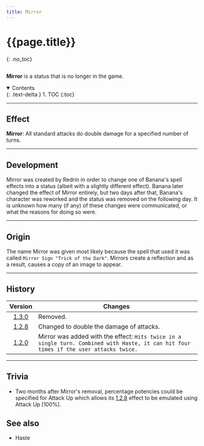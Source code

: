 ```yaml
---
title: Mirror
---
```


# {{page.title}}
{: .no_toc}

<div class="row">
<div class="column content" markdown="1">

**Mirror** is a status that is no longer in the game.

</div>
<div class="column toc" markdown="1">
<details open markdown="block">
<summary>
Contents
</summary>
{: .text-delta }
1. TOC
{:toc}
</details>
</div>
</div> 

---

## Effect

**Mirror**: All standard attacks do double damage for a specified number of turns.

---

## Development

Mirror was created by Redrin in order to change one of Banana's spell effects into a status (albeit with a slightly different effect). Banana later changed the effect of Mirror entirely, but two days after that, Banana's character was reworked and the status was removed on the following day. It is unknown how many (if any) of these changes were communicated, or what the reasons for doing so were.

---

## Origin

The name Mirror was given most likely because the spell that used it was called `Mirror Sign "Trick of the Dark"`. Mirrors create a reflection and as a result, causes a copy of an image to appear.

---

## History

| Version | Changes |
| :---: | --- |
| [1.3.0](v1#v1.3.0) | Removed. |
| [1.2.8](v1#v1.2.8) | Changed to double the damage of attacks. |
| [1.2.0](v1#v1.2.0) | Mirror was added with the effect: `Hits twice in a single turn. Combined with Haste, it can hit four times if the user attacks twice.` |

---

## Trivia

- Two months after Mirror's removal, percentage potencies could be specified for Attack Up which allows its [1.2.8](v1#v1.2.8) effect to be emulated using Attack Up \[100%\].

## See also

- Haste